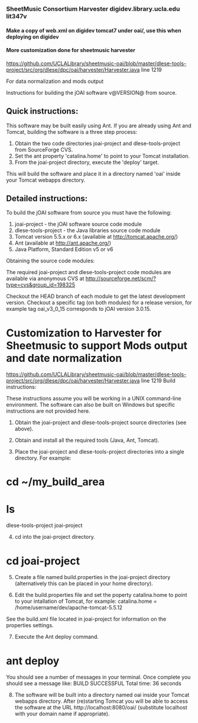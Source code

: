 
### SheetMusic Consortium Harvester digidev.library.ucla.edu lit347v

#### Make a copy of web.xml on digidev tomcat7 under oai/, use this when deploying on digidev 

#### More customization done for sheetmusic harvester 
https://github.com/UCLALibrary/sheetmusic-oai/blob/master/dlese-tools-project/src/org/dlese/dpc/oai/harvester/Harvester.java
line 1219

For data normalization and mods output

Instructions for building the jOAI software v@VERSION@ from source.

Quick instructions: 
--------------------------------------------

This software may be built easily using Ant. If you are already using Ant
and Tomcat, building the software is a three step process:
1. Obtain the two code directories joai-project and dlese-tools-project from SourceForge CVS.
2. Set the ant property 'catalina.home' to point to your Tomcat installation.
3. From the joai-project directory, execute the 'deploy' target.

This will build the software and place it in a directory named 'oai'
inside your Tomcat webapps directory.


Detailed instructions:
--------------------------------------------

To build the jOAI software from source you must have the following:
  
1. joai-project - the jOAI software source code module
2. dlese-tools-project - the Java libraries source code module
3. Tomcat version 5.5.x or 6.x (available at http://tomcat.apache.org/)
4. Ant (available at http://ant.apache.org/)
5. Java Platform, Standard Edition v5 or v6


Obtaining the source code modules:

The required joai-project and dlese-tools-project code modules are available via 
anonymous CVS at http://sourceforge.net/scm/?type=cvs&group_id=198325

Checkout the HEAD branch of each module to get the latest development version. 
Checkout a specific tag (on both modules) for a release version, for example tag
oai_v3_0_15 corresponds to jOAI version 3.0.15.

   # Customization to Harvester for Sheetmusic to support Mods output and date normalization
 https://github.com/UCLALibrary/sheetmusic-oai/blob/master/dlese-tools-project/src/org/dlese/dpc/oai/harvester/Harvester.java
 line 1219
Build instructions:

These instructions assume you will be working in a UNIX command-line environment.
The software can also be built on Windows but specific instructions are not 
provided here.

1. Obtain the joai-project and dlese-tools-project source directories (see above).

2. Obtain and install all the required tools (Java, Ant, Tomcat).

3. Place the joai-project and dlese-tools-project directories into a single directory.
For example:
 # cd ~/my_build_area
 # ls 
   dlese-tools-project joai-project
	  
4. cd into the joai-project directory.
  # cd joai-project

5. Create a file named build.properties in the joai-project directory 
(alternatively this can be placed in your home directory).

6. Edit the build.properties file and set the poperty catalina.home to
point to your intallation of Tomcat, for example:
catalina.home = /home/username/dev/apache-tomcat-5.5.12

See the build.xml file located in joai-project for information on the 
properties settings.

7. Execute the Ant deploy command.
  # ant deploy
You should see a number of messages in your terminal. Once complete
you should see a message like:
    BUILD SUCCESSFUL
    Total time: 36 seconds

8. The software will be built into a directory named oai inside your
Tomcat webapps directory. After (re)starting Tomcat you will be able to
access the software at the URL http://localhost:8080/oai/
(substitute localhost with your domain name if appropriate).

